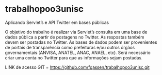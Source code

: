 # trabalhopoo3unisc

Aplicando Servlet’s e API Twitter em bases públicas

O objetivo do trabalho é realizar via Servlet’s consulta em uma base de dados pública a partir de postagens no Twitter. As respostas também devem ser postadas no Twitter. As bases de dados podem ser provenientes de portais de transparência como prefeituras e/ou 
outros órgãos governamentais (ANVISA, ANATEL, ANAC, ANAEL, etc). Será necessário criar uma conta no Twitter para que as informações sejam 
postadas.

LINK de acesso GIT = https://github.com/fgassen/trabalhopoo3unisc.git
